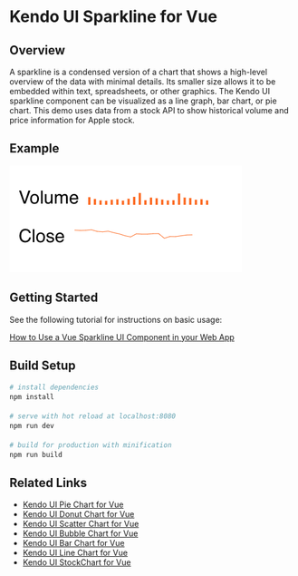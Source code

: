 # Kendo UI Sparkline for Vue

##  Overview

A sparkline is a condensed version of a chart that shows a high-level overview of the data with minimal details. Its smaller size allows it to be embedded within text, spreadsheets, or other graphics. The Kendo UI sparkline component can be visualized as a line graph, bar chart, or pie chart. This demo uses data from a stock API to show historical volume and price information for Apple stock.

## Example

![Sparkline example](src/assets/vue-sparkline.png)

## Getting Started

See the following tutorial for instructions on basic usage:

[How to Use a Vue Sparkline UI Component in your Web App](https://www.telerik.com/blogs/how-to-use-a-vue-sparkline-ui-component-in-your-web-app)

## Build Setup

``` bash
# install dependencies
npm install

# serve with hot reload at localhost:8080
npm run dev

# build for production with minification
npm run build
```
## Related Links

- [Kendo UI Pie Chart for Vue](https://github.com/albertaw/kendoui-piechart)
- [Kendo UI Donut Chart for Vue](https://github.com/albertaw/kendoui-donutchart)
- [Kendo UI Scatter Chart for Vue](https://github.com/albertaw/kendoui-scatterchart)
- [Kendo UI Bubble Chart for Vue](https://github.com/albertaw/kendoui-bubblechart)
- [Kendo UI Bar Chart for Vue](https://github.com/albertaw/kendoui-barchart)
- [Kendo UI Line Chart for Vue](https://github.com/albertaw/kendoui-linechart)
- [Kendo UI StockChart for Vue](https://github.com/albertaw/kendoui-stockchart)



